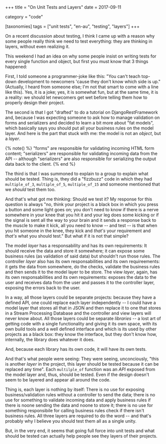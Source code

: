 +++
title = "On Unit Tests and Layers"
date = 2017-09-11

category = "code"

[taxonomies]
tags = ["unit tests", "en-au", "testing", "layers"]
+++

On a recent discussion about testing, I think I came up with a
reason why some people really think we need to test everything: they
are thinking in layers, without even realizing it.

<!-- more -->

This weekend I had an idea on why some people insist on writing tests for
every single function and object, but first you must know that 3 things
happened:

First, I told someone a programmer-joke like this: "You can't teach top-down
development to newcomers 'cause they don't know which side is up." (Actually, I
heard from someone else; I'm not that smart to come with a line like this).
Yes, it is a joke; yes, it is somewhat fun, but at the same time, it is a
reality: we should let newcomers get wet before telling them how to properly
design their project.

The second is that I got "drafted" to do a tutorial on DjangoRestFramework and,
because I was expecting someone to ask how to manage validation on forms and
serializers and decided to learn a bit more about "fat models", which basically
says you should put all your business rules on the model layer. And here is the
part that stuck with me: the model is not an *object*, but a *layer*.

{% note() %}
"forms" are responsible for validating incoming HTML form content;
"serializers" are responsible for validating incoming data from the API --
although "serializers" are also responsible for serializing the output data
back to the client.
{% end %}

The third is that I was summoned to explain to a group to explain what should
be tested. Thing is, they did a "fizzbuzz" code in which they had
`multiple_of_3`, `multiple_of_5`, `multiple_of_15` and someone mentioned
that we *should* test them too.

And that's what got me thinking: Should we test it? My response for this
question is always "no, think your project is a black box in which you press a
button and some light goes on; you don't need to know if there is a nerve
somewhere in your knee that you hit it and your leg does some kicking or if
the signal is sent all the way to your brain and it sends a response back to
the muscle to make it kick, all you need to know -- and test -- is that when
you hit someone in the knee, they kick and *that's* your requirement and
*that's* what you should test." But what if it is not that simple?

The model *layer* has a responsability and has its own requirements: It should
receive the data and store it somewhere; it can expose some business rules (as
validation of said data) but shouldn't run those rules. The controller *layer*
also has its own responsabilities and its own requireements: it gets the data
from somewhere, do the checks, validate the business rules and then sends it
to the model layer to be store. The view *layer*, again, has its own
responsabilities and its own requirements: exposes the data to the user and
receives data from the user and passes it to the controller layer, exposing
the errors back to the user.

In a way, all those layers could be separate projects: because they have a
defined API, one could replace each layer independently -- I could have a
model layer that stores all that in JSON and then replace it to one that
stores in a Stream Processing Database and the controller and view layers will
never know about. All those layers could be separate *libraries* -- a lost art
of getting code with a single functionality and giving it its own space, with
its own build tools and a well defined interface and which is its used by other
projects as a black box: they know the interface, but they don't know how,
internally, the library does whatever it does.

And, because each library has its own code, it will have its own tests.

And that's what people were seeing: They were seeing, unconciously,  "this is
another *layer* in the project, this layer should be tested because it can be
replaced any time". Each `multilple_of` function was an *API* exposed from
the model layer and, thus, should be tested. Even if the design doesn't seem
to be layered and appear all around the code.

Thing is, each layer is nothing by itself: There is no use for exposing
business/validation rules without a controller to send the data; there is no
use for something to validate incoming data and apply business rules if there
is noone sending the data and noone to store it; there is no use for something
responsibile for calling business rules check if there isn't business rules.
All three layers are required to do the word -- and that's probably why I
believe you should test them all as a single unity.

But, in the very end, it seems that going full force into unit tests and what
should be tested can actually help people see they layers of their projects.
